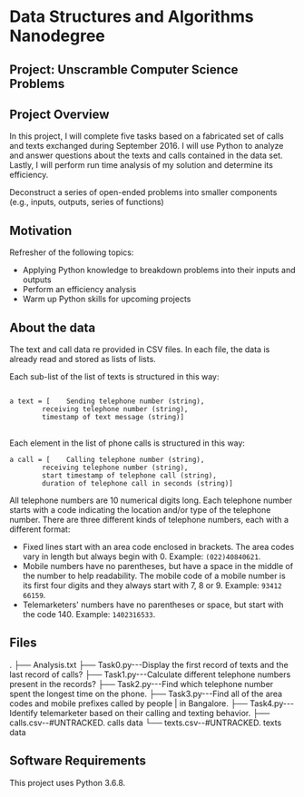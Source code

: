 # Data Structures and Algorithms Nanodegree

## Project: Unscramble Computer Science Problems

## Project Overview

In this project, I will complete five tasks based on a fabricated set of calls
and texts exchanged during September 2016. I will use Python to analyze and
answer questions about the texts and calls contained in the data set. Lastly, I
will perform run time analysis of my solution and determine its efficiency.

Deconstruct a series of open-ended problems into smaller components (e.g.,
inputs, outputs, series of functions)

## Motivation

Refresher of the following topics:

- Applying Python knowledge to breakdown problems into their inputs and outputs
- Perform an efficiency analysis
- Warm up Python skills for upcoming projects

## About the data

The text and call data re provided in CSV files. In each file, the data is
already read and stored as lists of lists.

Each sub-list of the list of texts is structured in this way:
<pre>
<code>
a <span class="hljs-type">text</span> = [    Sending telephone <span class="hljs-type">number</span> (<span class="hljs-type">string</span>),
        receiving telephone <span class="hljs-type">number</span> (<span class="hljs-type">string</span>), 
        timestamp <span class="hljs-keyword">of</span> <span class="hljs-type">text</span> message (<span class="hljs-type">string</span>)]
</code>
</pre>

Each element in the list of phone calls is structured in this way:

<pre><code>a <span class="hljs-operator"><span class="hljs-keyword">call</span> = [    <span class="hljs-keyword">Calling</span> telephone <span class="hljs-built_in">number</span> (<span class="hljs-keyword">string</span>), 
        receiving telephone <span class="hljs-built_in">number</span> (<span class="hljs-keyword">string</span>), 
        <span class="hljs-keyword">start</span> <span class="hljs-keyword">timestamp</span> <span class="hljs-keyword">of</span> telephone <span class="hljs-keyword">call</span> (<span class="hljs-keyword">string</span>),
        <span class="hljs-keyword">duration</span> <span class="hljs-keyword">of</span> telephone <span class="hljs-keyword">call</span> <span class="hljs-keyword">in</span> seconds (<span class="hljs-keyword">string</span>)]</span>
</code></pre>

All telephone numbers are 10 numerical digits long. Each telephone number starts
with a code indicating the location and/or type of the telephone number. There
are three different kinds of telephone numbers, each with a different format:

- Fixed lines start with an area code enclosed in brackets. The area codes vary
  in length but always begin with 0. Example: `(022)40840621`.
- Mobile numbers have no parentheses, but have a space in the middle of the
  number to help readability. The mobile code of a mobile number is its first
  four digits and they always start with 7, 8 or 9. Example: `93412 66159`.
- Telemarketers' numbers have no parentheses or space, but start with the code
  140. Example: `1402316533`.

## Files

.
├── Analysis.txt
├── Task0.py---Display the first record of texts and the last record of calls?
├── Task1.py---Calculate different telephone numbers present in the records?
├── Task2.py---Find which telephone number spent the longest time on the phone.
├── Task3.py---Find all of the area codes and mobile prefixes called by people
|              in Bangalore.
├── Task4.py---Identify telemarketer based on their calling and texting behavior.
├── calls.csv--#UNTRACKED. calls data
└── texts.csv--#UNTRACKED. texts data

## Software Requirements

This project uses Python 3.6.8.